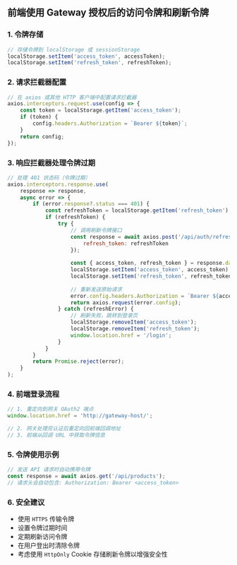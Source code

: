 ## 前端使用 Gateway 授权后的访问令牌和刷新令牌

### 1. **令牌存储**
```javascript
// 存储令牌到 localStorage 或 sessionStorage
localStorage.setItem('access_token', accessToken);
localStorage.setItem('refresh_token', refreshToken);
```


### 2. **请求拦截器配置**
```javascript
// 在 axios 或其他 HTTP 客户端中配置请求拦截器
axios.interceptors.request.use(config => {
    const token = localStorage.getItem('access_token');
    if (token) {
        config.headers.Authorization = `Bearer ${token}`;
    }
    return config;
});
```


### 3. **响应拦截器处理令牌过期**
```javascript
// 处理 401 状态码（令牌过期）
axios.interceptors.response.use(
    response => response,
    async error => {
        if (error.response?.status === 401) {
            const refreshToken = localStorage.getItem('refresh_token');
            if (refreshToken) {
                try {
                    // 调用刷新令牌接口
                    const response = await axios.post('/api/auth/refresh', {
                        refresh_token: refreshToken
                    });
                    
                    const { access_token, refresh_token } = response.data;
                    localStorage.setItem('access_token', access_token);
                    localStorage.setItem('refresh_token', refresh_token);
                    
                    // 重新发送原始请求
                    error.config.headers.Authorization = `Bearer ${access_token}`;
                    return axios.request(error.config);
                } catch (refreshError) {
                    // 刷新失败，跳转到登录页
                    localStorage.removeItem('access_token');
                    localStorage.removeItem('refresh_token');
                    window.location.href = '/login';
                }
            }
        }
        return Promise.reject(error);
    }
);
```


### 4. **前端登录流程**
```javascript
// 1. 重定向到网关 OAuth2 端点
window.location.href = 'http://gateway-host/';

// 2. 网关处理完认证后重定向回前端回调地址
// 3. 前端从回调 URL 中获取令牌信息
```


### 5. **令牌使用示例**
```javascript
// 发送 API 请求时自动携带令牌
const response = await axios.get('/api/products');
// 请求头会自动包含: Authorization: Bearer <access_token>
```


### 6. **安全建议**
- 使用 `HTTPS` 传输令牌
- 设置令牌过期时间
- 定期刷新访问令牌
- 在用户登出时清除令牌
- 考虑使用 `HttpOnly` Cookie 存储刷新令牌以增强安全性